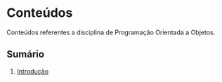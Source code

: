 # Conteúdos

Conteúdos referentes a disciplina de Programação Orientada a Objetos.

## Sumário

1. [Introdução](introducao/introducao.md)
